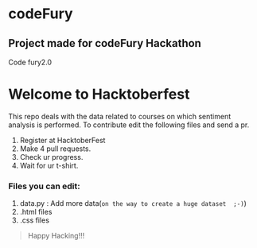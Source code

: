 
# codeFury
## Project made for codeFury Hackathon
Code fury2.0

# Welcome to Hacktoberfest
This repo deals with the data related to courses on which sentiment analysis is performed.
To contribute edit the following files and send a pr.

1. Register at HacktoberFest
2. Make 4 pull requests.
3. Check ur progress.
4. Wait for ur t-shirt.

### Files you can edit:
1. data.py : Add more data(`on the way to create a huge dataset  ;-)`)
2. .html files
3. .css files

> Happy Hacking!!!
